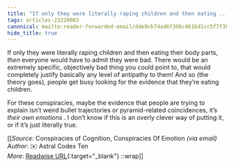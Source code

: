 ```yaml
---
title: "If only they were literally raping children and then eating ..."
tags: articles-23220083
canonical: mailto:reader-forwarded-email/dde9cb74ad6f396c4616d1cc5f7f3b9f
hide_title: true
---
```


If only they were literally raping children and then eating their body parts, *then* everyone would have to admit they were bad. There would be an extremely specific, objectively bad thing you could point to, that would completely justify basically any level of antipathy to them! And so (the theory goes), people get busy looking for the evidence that they’re eating children.

For these conspiracies, maybe the evidence that people are trying to explain isn’t weird bullet trajectories or pyramid-related coincidences, it’s *their own emotions* . I don’t know if this is an overly clever way of putting it, or if it’s just literally true.


[[_Source_: Conspiracies of Cognition, Conspiracies Of Emotion _(via email)_<br>
_Author_: ✉️ Astral Codex Ten<br>
_More_: [Readwise URL](https://readwise.io/open/455275562){:target="_blank"}
::wrap]]